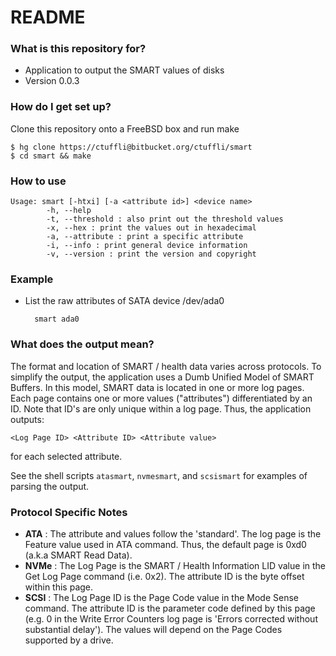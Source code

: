 # README #

### What is this repository for? ###

* Application to output the SMART values of disks
* Version 0.0.3

### How do I get set up? ###

Clone this repository onto a FreeBSD box and run make

    $ hg clone https://ctuffli@bitbucket.org/ctuffli/smart
    $ cd smart && make

### How to use
    Usage: smart [-htxi] [-a <attribute id>] <device name>
            -h, --help
            -t, --threshold : also print out the threshold values
            -x, --hex : print the values out in hexadecimal
            -a, --attribute : print a specific attribute
            -i, --info : print general device information
            -v, --version : print the version and copyright

### Example
* List the raw attributes of SATA device /dev/ada0

        smart ada0

### What does the output mean?
The format and location of SMART / health data varies across protocols.
To simplify the output, the application uses a Dumb Unified Model of
SMART Buffers. In this model, SMART data is located in one or more log
pages. Each page contains one or more values ("attributes")
differentiated by an ID. Note that ID's are only unique within a log
page. Thus, the application outputs:

    <Log Page ID> <Attribute ID> <Attribute value>
for each selected attribute.

See the shell scripts `atasmart`, `nvmesmart`, and `scsismart` for examples of parsing the output.

### Protocol Specific Notes
* __ATA__ : The attribute and values follow the 'standard'. The log page is the Feature value used in ATA command. Thus, the default page is 0xd0 (a.k.a SMART Read Data). 
* __NVMe__ : The Log Page is the SMART / Health Information LID value in the Get Log Page command (i.e. 0x2). The attribute ID is the byte offset within this page.
* __SCSI__ : The Log Page ID is the Page Code value in the Mode Sense command. The attribute ID is the parameter code defined by this page (e.g. 0 in the Write Error Counters log page is 'Errors corrected without substantial delay'). The values will depend on the Page Codes supported by a drive.
